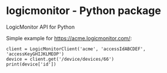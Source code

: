# logicmonitor - Python package

LogicMonitor API for Python

Simple example for https://acme.logicmonitor.com/:

	client = LogicMonitorClient('acme', 'accessIdABCDEF', 'accessKeyGHIJKLMEOP')
	device = client.get('/device/devices/66')
	print(device['id'])

